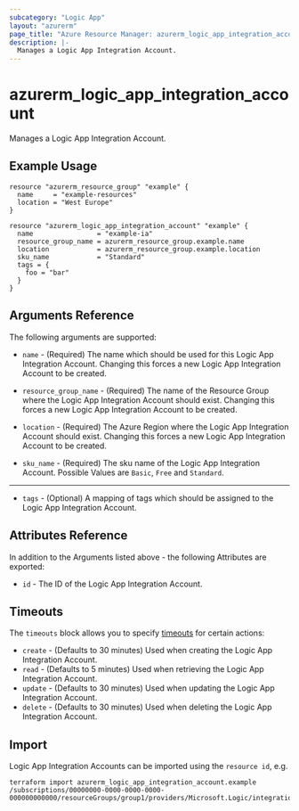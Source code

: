 ```yaml
---
subcategory: "Logic App"
layout: "azurerm"
page_title: "Azure Resource Manager: azurerm_logic_app_integration_account"
description: |-
  Manages a Logic App Integration Account.
---
```


# azurerm_logic_app_integration_account

Manages a Logic App Integration Account.

## Example Usage

```hcl
resource "azurerm_resource_group" "example" {
  name     = "example-resources"
  location = "West Europe"
}

resource "azurerm_logic_app_integration_account" "example" {
  name                = "example-ia"
  resource_group_name = azurerm_resource_group.example.name
  location            = azurerm_resource_group.example.location
  sku_name            = "Standard"
  tags = {
    foo = "bar"
  }
}
```

## Arguments Reference

The following arguments are supported:

* `name` - (Required) The name which should be used for this Logic App Integration Account. Changing this forces a new Logic App Integration Account to be created.

* `resource_group_name` - (Required) The name of the Resource Group where the Logic App Integration Account should exist. Changing this forces a new Logic App Integration Account to be created.

* `location` - (Required) The Azure Region where the Logic App Integration Account should exist. Changing this forces a new Logic App Integration Account to be created.

* `sku_name` - (Required) The sku name of the Logic App Integration Account. Possible Values are `Basic`, `Free` and `Standard`.

---

* `tags` - (Optional) A mapping of tags which should be assigned to the Logic App Integration Account.

## Attributes Reference

In addition to the Arguments listed above - the following Attributes are exported: 

* `id` - The ID of the Logic App Integration Account.

## Timeouts

The `timeouts` block allows you to specify [timeouts](https://www.terraform.io/docs/configuration/resources.html#timeouts) for certain actions:

* `create` - (Defaults to 30 minutes) Used when creating the Logic App Integration Account.
* `read` - (Defaults to 5 minutes) Used when retrieving the Logic App Integration Account.
* `update` - (Defaults to 30 minutes) Used when updating the Logic App Integration Account.
* `delete` - (Defaults to 30 minutes) Used when deleting the Logic App Integration Account.

## Import

Logic App Integration Accounts can be imported using the `resource id`, e.g.

```shell
terraform import azurerm_logic_app_integration_account.example /subscriptions/00000000-0000-0000-0000-000000000000/resourceGroups/group1/providers/Microsoft.Logic/integrationAccounts/account1
```

